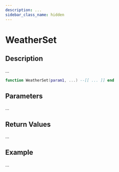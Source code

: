```yaml
---
description: ...
sidebar_class_name: hidden
---
```


# WeatherSet

## Description

...

```lua
function WeatherSet(param1, ...) --[[ ... ]] end
```

## Parameters

...

## Return Values

...

## Example

...

